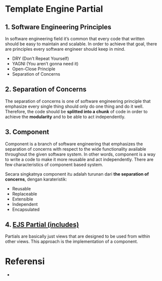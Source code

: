 # Template Engine Partial

## 1. Software Engineering Principles

In software engineering field it’s common that every code that written should be easy to maintain and scalable. In order to achieve that goal, there are principles every software engineer should keep in mind.

- DRY (Don’t Repeat Yourself)
- YAGNI (You aren’t gonna need it)
- Open-Close Principle
- Separation of Concerns

## 2. Separation of Concerns

The separation of concerns is one of software engineering principle that emphasize every single thing should only do one thing and do it well. Therefore, the code should be **splitted into a chunk** of code in order to achieve the **modularity** and to be able to act independently.

## 3. Component

Component is a branch of software engineering that emphasizes the separation of concerns with respect to the wide functionality available throughout the given software system. In other words, component is a way to write a code to make it more reusable and act independently. There are few characteristics of component based system.

Secara singkatnya component itu adalah turunan dari **the separation of concerns**, dengan karateristik:
- Reusable
- Replaceable
- Extensible
- Independent
- Encapsulated

## 4. [EJS Partial (includes)](https://ejs.co/#docs)

Partials are basically just views that are designed to be used from within other views. This approach is the implementation of a component.


# Referensi 
- 